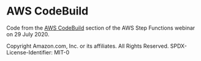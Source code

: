 # AWS CodeBuild

Code from the [AWS CodeBuild][codebuild] section of the AWS Step Functions webinar on 29 July 2020.

[codebuild]: https://aws.amazon.com/codebuild/

Copyright Amazon.com, Inc. or its affiliates. All Rights Reserved.
SPDX-License-Identifier: MIT-0
